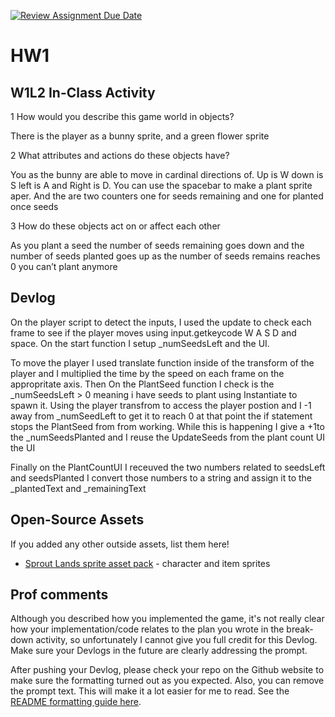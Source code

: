 [![Review Assignment Due Date](https://classroom.github.com/assets/deadline-readme-button-22041afd0340ce965d47ae6ef1cefeee28c7c493a6346c4f15d667ab976d596c.svg)](https://classroom.github.com/a/MjLLqDcN)
# HW1
## W1L2 In-Class Activity
1 How would you describe this game world in objects?

There is the player as a bunny sprite, and a green flower sprite 

2 What attributes and actions do these objects have? 

You as the bunny are able to move in cardinal directions of. Up is W down is S left is A and Right is D. You can use the spacebar to make a plant sprite aper. And the are two counters one for seeds remaining and one for planted once seeds 

3 How do these objects act on or affect each other 

As you plant a seed the number of seeds remaining goes down and the number of seeds planted goes up as the number of seeds remains reaches 0 you can’t plant anymore 

## Devlog
On the player script to detect the inputs, I used the update to check each frame to see if the player moves using input.getkeycode W A S D and space. On the start function I setup _numSeedsLeft and the UI.

To move the player I used translate function inside of the transform of the player and I multiplied the time by the speed on each frame on the appropritate axis. Then On the PlantSeed function I check is the _numSeedsLeft > 0 meaning i have seeds to plant using Instantiate to spawn it. Using the player transfrom to access the player postion and I -1 away from _numSeedLeft to get it to reach 0 at that point the if statement stops the PlantSeed from from working. While this is happening I give a +1to the _numSeedsPlanted and I reuse the UpdateSeeds from the plant count UI the UI

Finally on the PlantCountUI I receuved the two numbers related to seedsLeft and seedsPlanted I convert those numbers to a string and assign it to the _plantedText and _remainingText

## Open-Source Assets
If you added any other outside assets, list them here!
- [Sprout Lands sprite asset pack](https://cupnooble.itch.io/sprout-lands-asset-pack) - character and item sprites

## Prof comments
Although you described how you implemented the game, it's not really clear how your implementation/code relates to the plan you wrote in the break-down activity, so unfortunately I cannot give you full credit for this Devlog. Make sure your Devlogs in the future are clearly addressing the prompt.

After pushing your Devlog, please check your repo on the Github website to make sure the formatting turned out as you expected. Also, you can remove the prompt text. This will make it a lot easier for me to read. See the [README formatting guide here](https://docs.github.com/en/get-started/writing-on-github/getting-started-with-writing-and-formatting-on-github/basic-writing-and-formatting-syntax).

